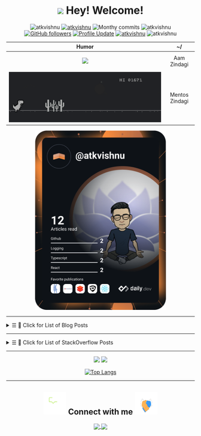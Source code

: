 <h1 align="center"> <img src="https://emojis.slackmojis.com/emojis/images/1531849430/4246/blob-sunglasses.gif?1531849430" width="30"/> Hey! Welcome! </h1>

<p align="center"> 
    <img src="https://komarev.com/ghpvc/?username=atkvishnu" alt="atkvishnu"/>       
    <a href="https://github.com/atkvishnu?tab=repositories" target="_blank"><img src="https://badges.pufler.dev/repos/atkvishnu" alt="atkvishnu"/></a> 
    <img src="https://badges.pufler.dev/years/atkvishnu" alt="Monthy commits"/>  
    <img src="https://badges.pufler.dev/commits/monthly/atkvishnu" alt="atkvishnu"/>   
    <a href="https://github.com/atkvishnu?tab=followers"><img alt="GitHub followers" src="https://img.shields.io/github/followers/atkvishnu?color=4C1&logo=github"></a>
    <a href="https://github.com/atkvishnu/atkvishnu" target="_blank"><img alt="Profile Update" src="https://img.shields.io/github/last-commit/atkvishnu/atkvishnu?label=Profile%20update&style=fflat-square"></a>
    <a href="https://github.com/atkvishnu" target="_blank"><img alt="atkvishnu" src="https://badges.pufler.dev/visits/atkvishnu/atkvishnu?logo=GitHub&label=visits&color=success&logoColor=white&style=flat-square"/></a>
    <img src="https://badges.pufler.dev/gists/atkvishnu" alt="atkvishnu"/>
    <br/>
  <!--<img src="https://readme-jokes.vercel.app/api" alt="atkvishnu"/>-->
</p> 



|Humor|~/|
|:--:|:--:|
|<p align="center"><a><img src="https://github.com/saadeghi/saadeghi/blob/master/dino.gif"></a></p>|Aam Zindagi|
|![](https://github.com/atkvishnu/atkvishnu/blob/master/mentos.gif)|Mentos Zindagi|



<p align="center"><a href="https://app.daily.dev/atkvishnu"><img src="https://github.com/atkvishnu/atkvishnu/blob/master/devcard.svg" width="350" alt="Vishnu's Dev Card"/></a>
</p>

----
<details>
<summary><samp>&#9776;</samp> 📝 Click for List of Blog Posts </summary>
<br>
  
These are my latest posts on [Hashnode](https://rwx.hashnode.dev):
  
#### Hashnode Blog posts
<!-- BLOG-POST-LIST:START -->
- [5. [204. Count Primes]](https://rwx.hashnode.dev/5-204-count-primes)
- [4. Prime Sum](https://rwx.hashnode.dev/4-prime-sum)
- [3. Distribute in Circle!](https://rwx.hashnode.dev/3-distribute-in-circle)
- [2. Total Moves For Bishop!](https://rwx.hashnode.dev/2-total-moves-for-bishop)
- [1. Move Zeroes](https://rwx.hashnode.dev/1-move-zeroes)
<!-- BLOG-POST-LIST:END -->

</details>

----

<details>
<summary><samp>&#9776;</samp> 📝 Click for List of StackOverflow Posts </summary>
<br>  

These are my latest posts on [Stack Overflow](https://stackoverflow.com/users/11884426/):

#### StackOverflow Activity
<!-- STACKOVERFLOW:START -->
- [Answer by Vishnu for Copying text outside of Vim with set mouse=a enabled](https://stackoverflow.com/questions/4608161/copying-text-outside-of-vim-with-set-mouse-a-enabled/69939393#69939393)
- [Answer by Vishnu for Left Shift/ Right Shift an array using two pointers in C](https://stackoverflow.com/questions/69620162/left-shift-right-shift-an-array-using-two-pointers-in-c/69698010#69698010)
- [Left Shift/ Right Shift an array using two pointers in C](https://stackoverflow.com/questions/69620162/left-shift-right-shift-an-array-using-two-pointers-in-c)
- [Answer by Vishnu for How to add images from pc to web](https://stackoverflow.com/questions/69572531/how-to-add-images-from-pc-to-web/69572805#69572805)
- [Answer by Vishnu for Printing a list of dates in 2022 with the dd/mm/22 format using loop logic](https://stackoverflow.com/questions/69519680/printing-a-list-of-dates-in-2022-with-the-dd-mm-22-format-using-loop-logic/69519772#69519772)
<!-- STACKOVERFLOW:END -->

</details>

----

<div align="center">

<p align="center">
<img height="120em" src="https://github-readme-stats.vercel.app/api?username=atkvishnu&hide=stars&count_private=true&show_icons=true">
  
<img height="120em" src="https://github-readme-stats.vercel.app/api/wakatime?username=atkvishnu">
</p> 

</div>


<div align="center">

[![Top Langs](https://github-readme-stats.vercel.app/api/top-langs/?username=atkvishnu&langs_count=15&layout=compact)](https://github.com/anuraghazra/github-readme-stats)

</div>

----

<div align="center">

<h2> 
    <img src="https://github.com/atkvishnu/atkvishnu/blob/master/consult.gif" height="60px" width="60px">
     Connect with me
    <img src="https://github.com/atkvishnu/atkvishnu/blob/master/Handshake.gif" height="60px" width="60px"></a>
</h2> 
  
<a href="https://twitter.com/cleanscripting">
  <img align="center" width="40px" src="https://cdn.jsdelivr.net/npm/simple-icons@v3/icons/twitter.svg" />
</a>

<a href="www.linkedin.com/in/atkvishnu">
  <img align="center" width="40px" src="https://cdn.jsdelivr.net/npm/simple-icons@v3/icons/linkedin.svg" />
</a>

</div>
